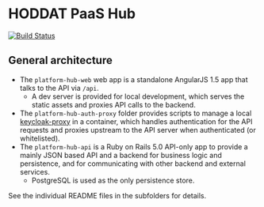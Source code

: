 # HODDAT PaaS Hub

[![Build Status](https://drone.digital.homeoffice.gov.uk/api/badges/UKHomeOffice/platform-hub/status.svg)](https://drone.digital.homeoffice.gov.uk/UKHomeOffice/platform-hub)

## General architecture

- The `platform-hub-web` web app is a standalone AngularJS 1.5 app that talks to the API via `/api`.
  - A dev server is provided for local development, which serves the static assets and proxies API calls to the backend.
- The `platform-hub-auth-proxy` folder provides scripts to manage a local [keycloak-proxy](https://github.com/gambol99/keycloak-proxy) in a container, which handles authentication for the API requests and proxies upstream to the API server when authenticated (or whitelisted).
- The `platform-hub-api` is a Ruby on Rails 5.0 API-only app to provide a mainly JSON based API and a backend for business logic and persistence, and for communicating with other backend and external services.
  - PostgreSQL is used as the only persistence store.


See the individual README files in the subfolders for details.
